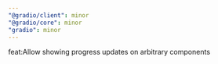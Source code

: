 ```yaml
---
"@gradio/client": minor
"@gradio/core": minor
"gradio": minor
---
```


feat:Allow showing progress updates on arbitrary components
